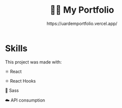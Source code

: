 <div align="center">
  <h1> 👨🏻 My Portfolio </h1>
  https://uardemportfolio.vercel.app/
</div>

<br>

# Skills
This project was made with:

  ⚛️ React

  ⚛️ React Hooks

  💋 Sass
  
  ☁️ API consumption

<br>
